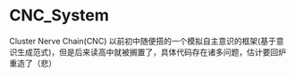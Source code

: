# CNC_System
Cluster Nerve Chain(CNC)
以前初中随便搭的一个模拟自主意识的框架(基于意识生成范式)，但是后来读高中就被搁置了，具体代码存在诸多问题，估计要回炉重造了（悲）
